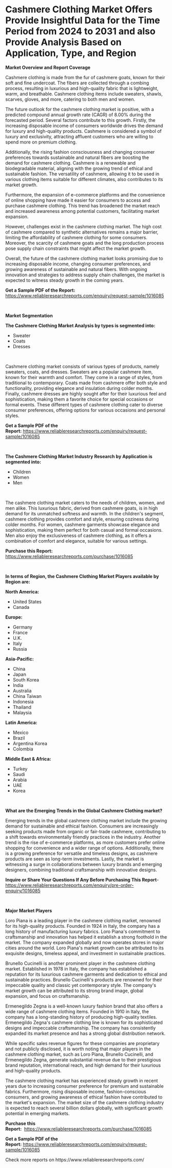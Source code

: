 <p><h1>Cashmere Clothing Market Offers Provide Insightful Data for the Time Period from 2024 to 2031 and also Provide Analysis Based on Application, Type, and Region</h1></p><p><strong>Market Overview and Report Coverage</strong></p>
<p><p>Cashmere clothing is made from the fur of cashmere goats, known for their soft and fine undercoat. The fibers are collected through a combing process, resulting in luxurious and high-quality fabric that is lightweight, warm, and breathable. Cashmere clothing items include sweaters, shawls, scarves, gloves, and more, catering to both men and women.</p><p>The future outlook for the cashmere clothing market is positive, with a predicted compound annual growth rate (CAGR) of 8.00% during the forecasted period. Several factors contribute to this growth. Firstly, the increasing disposable income of consumers worldwide drives the demand for luxury and high-quality products. Cashmere is considered a symbol of luxury and exclusivity, attracting affluent customers who are willing to spend more on premium clothing.</p><p>Additionally, the rising fashion consciousness and changing consumer preferences towards sustainable and natural fibers are boosting the demand for cashmere clothing. Cashmere is a renewable and biodegradable material, aligning with the growing trend of ethical and sustainable fashion. The versatility of cashmere, allowing it to be used in various clothing items suitable for different climates, also contributes to its market growth.</p><p>Furthermore, the expansion of e-commerce platforms and the convenience of online shopping have made it easier for consumers to access and purchase cashmere clothing. This trend has broadened the market reach and increased awareness among potential customers, facilitating market expansion.</p><p>However, challenges exist in the cashmere clothing market. The high cost of cashmere compared to synthetic alternatives remains a major barrier, limiting the affordability of cashmere clothing for some consumers. Moreover, the scarcity of cashmere goats and the long production process pose supply chain constraints that might affect the market growth.</p><p>Overall, the future of the cashmere clothing market looks promising due to increasing disposable income, changing consumer preferences, and growing awareness of sustainable and natural fibers. With ongoing innovation and strategies to address supply chain challenges, the market is expected to witness steady growth in the coming years.</p></p>
<p><strong>Get a Sample PDF of the Report:</strong> <a href="https://www.reliableresearchreports.com/enquiry/request-sample/1016085">https://www.reliableresearchreports.com/enquiry/request-sample/1016085</a></p>
<p>&nbsp;</p>
<p><strong>Market Segmentation</strong></p>
<p><strong>The Cashmere Clothing Market Analysis by types is segmented into:</strong></p>
<p><ul><li>Sweater</li><li>Coats</li><li>Dresses</li></ul></p>
<p>&nbsp;</p>
<p><p>Cashmere clothing market consists of various types of products, namely sweaters, coats, and dresses. Sweaters are a popular cashmere item, known for their warmth and comfort. They come in a range of styles, from traditional to contemporary. Coats made from cashmere offer both style and functionality, providing elegance and insulation during colder months. Finally, cashmere dresses are highly sought after for their luxurious feel and sophistication, making them a favorite choice for special occasions or formal events. These different types of cashmere clothing cater to diverse consumer preferences, offering options for various occasions and personal styles.</p></p>
<p><strong>Get a Sample PDF of the Report:</strong>&nbsp;<a href="https://www.reliableresearchreports.com/enquiry/request-sample/1016085">https://www.reliableresearchreports.com/enquiry/request-sample/1016085</a></p>
<p>&nbsp;</p>
<p><strong>The Cashmere Clothing Market Industry Research by Application is segmented into:</strong></p>
<p><ul><li>Children</li><li>Women</li><li>Men</li></ul></p>
<p>&nbsp;</p>
<p><p>The cashmere clothing market caters to the needs of children, women, and men alike. This luxurious fabric, derived from cashmere goats, is in high demand for its unmatched softness and warmth. In the children's segment, cashmere clothing provides comfort and style, ensuring coziness during colder months. For women, cashmere garments showcase elegance and sophistication, making them perfect for both casual and formal occasions. Men also enjoy the exclusiveness of cashmere clothing, as it offers a combination of comfort and elegance, suitable for various settings.</p></p>
<p><strong>Purchase this Report:</strong>&nbsp; <a href="https://www.reliableresearchreports.com/purchase/1016085">https://www.reliableresearchreports.com/purchase/1016085</a></p>
<p>&nbsp;</p>
<p><strong>In terms of Region, the Cashmere Clothing Market Players available by Region are:</strong></p>
<p>
    <p> <strong> North America: </strong>
        <ul>
            <li>United States</li>
            <li>Canada</li>
        </ul>
        </p> 
    <p> <strong> Europe: </strong>
        <ul>
            <li>Germany</li>
            <li>France</li>
            <li>U.K.</li>
            <li>Italy</li>
            <li>Russia</li>
        </ul>
        </p> 
    <p> <strong> Asia-Pacific: </strong>
        <ul>
            <li>China</li>
            <li>Japan</li>
            <li>South Korea</li>
            <li>India</li>
            <li>Australia</li>
            <li>China Taiwan</li>
            <li>Indonesia</li>
            <li>Thailand</li>
            <li>Malaysia</li>
        </ul>
        </p> 
    <p> <strong> Latin America: </strong>
        <ul>
            <li>Mexico</li>
            <li>Brazil</li>
            <li>Argentina Korea</li>
            <li>Colombia</li>
        </ul>
        </p> 
    <p> <strong> Middle East & Africa: </strong>
        <ul>
            <li>Turkey</li>
            <li>Saudi</li>
            <li>Arabia</li>
            <li>UAE</li>
            <li>Korea</li>
        </ul>
    </p>
    </p>
<p>&nbsp;</p>
<p><strong>What are the Emerging Trends in the Global Cashmere Clothing market?</strong></p>
<p><p>Emerging trends in the global cashmere clothing market include the growing demand for sustainable and ethical fashion. Consumers are increasingly seeking products made from organic or fair-trade cashmere, contributing to a shift towards environmentally friendly practices in the industry. Another trend is the rise of e-commerce platforms, as more customers prefer online shopping for convenience and a wider range of options. Additionally, there is a growing preference for versatile and timeless designs, as cashmere products are seen as long-term investments. Lastly, the market is witnessing a surge in collaborations between luxury brands and emerging designers, combining traditional craftsmanship with innovative designs.</p></p>
<p><strong>Inquire or Share Your Questions If Any Before Purchasing This Report</strong>- <a href="https://www.reliableresearchreports.com/enquiry/pre-order-enquiry/1016085">https://www.reliableresearchreports.com/enquiry/pre-order-enquiry/1016085</a></p>
<p>&nbsp;</p>
<p><strong>Major Market Players</strong></p>
<p><p>Loro Piana is a leading player in the cashmere clothing market, renowned for its high-quality products. Founded in 1924 in Italy, the company has a long history of manufacturing luxury fabrics. Loro Piana's commitment to craftsmanship and innovation has helped it establish a strong foothold in the market. The company expanded globally and now operates stores in major cities around the world. Loro Piana's market growth can be attributed to its exquisite designs, timeless appeal, and investment in sustainable practices.</p><p>Brunello Cucinelli is another prominent player in the cashmere clothing market. Established in 1978 in Italy, the company has established a reputation for its luxurious cashmere garments and dedication to ethical and sustainable practices. Brunello Cucinelli's products are renowned for their impeccable quality and classic yet contemporary style. The company's market growth can be attributed to its strong brand image, global expansion, and focus on craftsmanship.</p><p>Ermenegildo Zegna is a well-known luxury fashion brand that also offers a wide range of cashmere clothing items. Founded in 1910 in Italy, the company has a long-standing history of producing high-quality textiles. Ermenegildo Zegna's cashmere clothing line is known for its sophisticated designs and impeccable craftsmanship. The company has consistently expanded its market presence and has a strong global distribution network.</p><p>While specific sales revenue figures for these companies are proprietary and not publicly disclosed, it is worth noting that major players in the cashmere clothing market, such as Loro Piana, Brunello Cucinelli, and Ermenegildo Zegna, generate substantial revenue due to their prestigious brand reputation, international reach, and high demand for their luxurious and high-quality products.</p><p>The cashmere clothing market has experienced steady growth in recent years due to increasing consumer preference for premium and sustainable fabrics. Furthermore, rising disposable income, fashion-conscious consumers, and growing awareness of ethical fashion have contributed to the market's expansion. The market size of the cashmere clothing industry is expected to reach several billion dollars globally, with significant growth potential in emerging markets.</p></p>
<p><strong>Purchase this Report:</strong>&nbsp;&nbsp;<a href="https://www.reliableresearchreports.com/purchase/1016085">https://www.reliableresearchreports.com/purchase/1016085</a></p>
<p></p>
<p><strong>Get a Sample PDF of the Report:</strong>&nbsp;<a href="https://www.reliableresearchreports.com/enquiry/request-sample/1016085">https://www.reliableresearchreports.com/enquiry/request-sample/1016085</a></p>
<p>Check more reports on https://www.reliableresearchreports.com/</p>